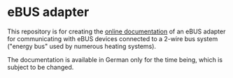 eBUS adapter
============

This repository is for creating the [online documentation](https://ebus.github.io/adapter/) of an eBUS adapter for communicating with eBUS devices connected to a 2-wire bus system ("energy bus" used by numerous heating systems).

The documentation is available in German only for the time being, which is subject to be changed.

